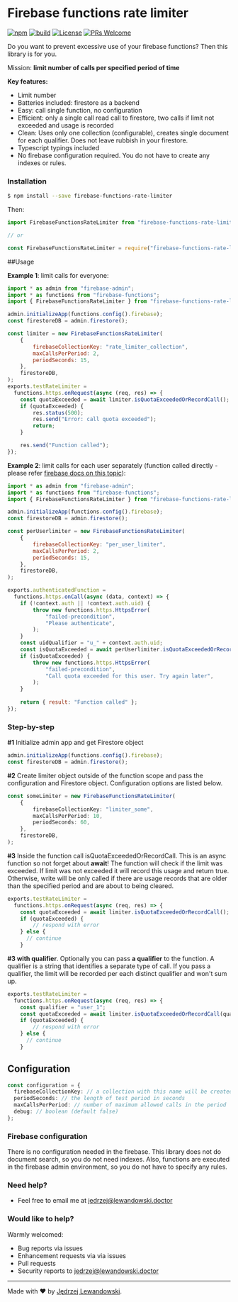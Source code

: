# Firebase functions rate limiter
[![npm](https://img.shields.io/npm/v/firebase-functions-rate-limiter.svg?style=flat-square)](https://www.npmjs.com/package/firebase-functions-rate-limiter)  [![build](https://travis-ci.com/Jblew/firebase-functions-rate-limiter.svg?branch=master)](https://travis-ci.com/Jblew/firebase-functions-rate-limiter) [![License](https://img.shields.io/github/license/wise-team/steem-content-renderer.svg?style=flat-square)](https://github.com/wise-team/steem-content-renderer/blob/master/LICENSE) [![PRs Welcome](https://img.shields.io/badge/PRs-welcome-brightgreen.svg?style=flat-square)](http://makeapullrequest.com)



Do you want to prevent excessive use of your firebase functions? Then this library is for you.

Mission: **limit number of calls per specified period of time**

**Key features:**

- Limit number 
- Batteries included: firestore as a backend
- Easy: call single function, no configuration
- Efficient: only a single call read call to firestore, two calls if limit not exceeded and usage is recorded
- Clean: Uses only one collection (configurable), creates single document for each qualifier. Does not leave rubbish in your firestore.
- Typescript typings included
- No firebase configuration required. You do not have to create any indexes or rules.



### Installation

```bash
$ npm install --save firebase-functions-rate-limiter
```

Then:

```typescript
import FirebaseFunctionsRateLimiter from "firebase-functions-rate-limiter";

// or

const FirebaseFunctionsRateLimiter = require("firebase-functions-rate-limiter");
```



##Usage

**Example 1**: limit calls for everyone:

```javascript
import * as admin from "firebase-admin";
import * as functions from "firebase-functions";
import { FirebaseFunctionsRateLimiter } from "firebase-functions-rate-limiter";

admin.initializeApp(functions.config().firebase);
const firestoreDB = admin.firestore();

const limiter = new FirebaseFunctionsRateLimiter(
    {
        firebaseCollectionKey: "rate_limiter_collection",
        maxCallsPerPeriod: 2,
        periodSeconds: 15,
    },
    firestoreDB,
);
exports.testRateLimiter = 
  functions.https.onRequest(async (req, res) => {
    const quotaExceeded = await limiter.isQuotaExceededOrRecordCall();
    if (quotaExceeded) {
        res.status(500);
        res.send("Error: call quota exceeded");
        return;
    }

    res.send("Function called");
});

```



**Example 2**: limit calls for each user separately (function called directly - please refer [firebase docs on this topic](https://firebase.google.com/docs/functions/callable)):

```javascript
import * as admin from "firebase-admin";
import * as functions from "firebase-functions";
import { FirebaseFunctionsRateLimiter } from "firebase-functions-rate-limiter";

admin.initializeApp(functions.config().firebase);
const firestoreDB = admin.firestore();

const perUserlimiter = new FirebaseFunctionsRateLimiter(
    {
        firebaseCollectionKey: "per_user_limiter",
        maxCallsPerPeriod: 2,
        periodSeconds: 15,
    },
    firestoreDB,
);

exports.authenticatedFunction = 
  functions.https.onCall(async (data, context) => {
    if (!context.auth || !context.auth.uid) {
        throw new functions.https.HttpsError(
            "failed-precondition",
            "Please authenticate",
        );
    }
    const uidQualifier = "u_" + context.auth.uid;
    const isQuotaExceeded = await perUserlimiter.isQuotaExceededOrRecordCall(uidQualifier);
    if (isQuotaExceeded) {
        throw new functions.https.HttpsError(
            "failed-precondition",
            "Call quota exceeded for this user. Try again later",
        );
    }
  
    return { result: "Function called" };
});

```



### Step-by-step

**#1** Initialize admin app and get Firestore object

```typescript
admin.initializeApp(functions.config().firebase);
const firestoreDB = admin.firestore();
```

**#2** Create limiter object outside of the function scope and pass the configuration and Firestore object. Configuration options are listed below.

```typescript
const someLimiter = new FirebaseFunctionsRateLimiter(
    {
        firebaseCollectionKey: "limiter_some",
        maxCallsPerPeriod: 10,
        periodSeconds: 60,
    },
    firestoreDB,
);
```

**#3** Inside the function call isQuotaExceededOrRecordCall. This is an async function so not forget about **await**! The function will check if the limit was exceeded. If limit was not exceeded it will record this usage and return true. Otherwise, write will be only called if there are usage records that are older than the specified period and are about to being cleared.

```typescript
exports.testRateLimiter = 
  functions.https.onRequest(async (req, res) => {
    const quotaExceeded = await limiter.isQuotaExceededOrRecordCall();
    if (quotaExceeded) {
    	// respond with error
    } else {
      // continue
    }
```

**#3 with qualifier**. Optionally you can pass **a qualifier** to the function. A qualifier is a string that identifies a separate type of call. If you pass a qualifier, the limit will be recorded per each distinct qualifier and won't sum up.

```typescript
exports.testRateLimiter = 
  functions.https.onRequest(async (req, res) => {
    const qualifier = "user_1";
    const quotaExceeded = await limiter.isQuotaExceededOrRecordCall(qualifier);
    if (quotaExceeded) {
    	// respond with error
    } else {
      // continue
    }
```



## Configuration

```typescript
const configuration = {
  firebaseCollectionKey: // a collection with this name will be created
  periodSeconds: // the length of test period in seconds
  maxCallsPerPeriod: // number of maximum allowed calls in the period
  debug: // boolean (default false)
};
```



### Firebase configuration

There is no configuration needed in the firebase. This library does not do document search, so you do not need indexes. Also, functions are executed in the firebase admin environment, so you do not have to specify any rules.



### Need help?

- Feel free to email me at <jedrzej@lewandowski.doctor>



### Would like to help?

Warmly welcomed:

- Bug reports via issues
- Enhancement requests via via issues
- Pull requests
- Security reports to jedrzej@lewandowski.doctor



***

Made with ❤️ by [Jędrzej Lewandowski](https://jedrzej.lewandowski.doctor/).

